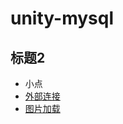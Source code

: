 # unity-mysql
## 标题2
- 小点
- [外部连接](https://desktop.github.com)
- [图片加载](http://img1.imgtn.bdimg.com/it/u=3565856332,2375260141&fm=26&gp=0.jpg)
